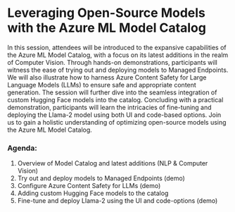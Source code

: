 # Leveraging Open-Source Models with the Azure ML Model Catalog

In this session, attendees will be introduced to the expansive capabilities of the Azure ML Model Catalog, with a focus on its latest additions in the realm of Computer Vision. Through hands-on demonstrations, participants will witness the ease of trying out and deploying models to Managed Endpoints. 
We will also illustrate how to harness Azure Content Safety for Large Language Models (LLMs) to ensure safe and appropriate content generation. The session will further dive into the seamless integration of custom Hugging Face models into the catalog. Concluding with a practical demonstration, participants will learn the intricacies of fine-tuning and deploying the Llama-2 model using both UI and code-based options. 
Join us to gain a holistic understanding of optimizing open-source models using the Azure ML Model Catalog.

### Agenda:

1. Overview of Model Catalog and latest additions (NLP & Computer Vision)
1. Try out and deploy models to Managed Endpoints (demo)
1. Configure Azure Content Safety for LLMs (demo)
1. Adding custom Hugging Face models to the catalog
1. Fine-tune and deploy Llama-2 using the UI and code-options (demo)

